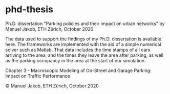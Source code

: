# phd-thesis
Ph.D. dissertation "Parking policies and their impact on urban networks" by Manuel Jakob, ETH Zürich, October 2020

The data used to support the findings of my Ph.D. dissertation is available here. The frameworks are implemented with the aid of a simple numerical solver such as Matlab. That data includes the time stamps of all cars arriving to the area, and the times they leave the area after parking, as well as the parking occupancy in the area at the start of our simulation.

Chapter 3 - Macroscopic Modeling of On-Street and Garage Parking: Impact on Traffic Performance

© Manuel Jakob, ETH Zürich, October 2020
